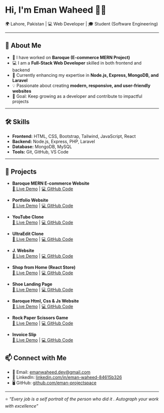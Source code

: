   # Hi, I'm Eman Waheed 👩‍💻

🌍 Lahore, Pakistan | 💻 Web Developer | 🎓 Student (Software Engineering)

---

## 🚀 About Me
- 🔭 I have worked on **Baroque (E-commerce MERN Project)**
- 💻 I am a **Full-Stack Web Developer** skilled in both frontend and backend
- 🌱 Currently enhancing my expertise in **Node.js, Express, MongoDB, and Laravel**
- 💡 Passionate about creating **modern, responsive, and user-friendly websites**
- 🎯 Goal: Keep growing as a developer and contribute to impactful projects


---

## 🛠️ Skills
- **Frontend:** HTML, CSS, Bootstrap, Tailwind, JavaScript, React
- **Backend:** Node.js, Express, PHP, Laravel
- **Database:** MongoDB, MySQL
- **Tools:** Git, GitHub, VS Code

---

## 📂 Projects

- **Baroque MERN E-commerce Website**  
  [🔗 Live Demo](https://baroque-mern.vercel.app/) | [💻 GitHub Code](https://github.com/eman-projectspace/Baroque-mern)

- **Portfolio Website**  
  [🔗 Live Demo](https://react-portfolio-git-main-eman-projectspaces-projects.vercel.app/) | [💻 GitHub Code](https://github.com/eman-projectspace/Portfolio)

- **YouTube Clone**  
  [🔗 Live Demo](https://youtube-clone-blue-iota.vercel.app/) | [💻 GitHub Code](https://github.com/eman-projectspace/youtube-clone)

- **UltraEdit Clone**  
  [🔗 Live Demo](https://ultra-edit-clone-sage.vercel.app/) | [💻 GitHub Code](https://github.com/eman-projectspace/UltraEdit-Clone)

- **J. Website**  
  [🔗 Live Demo](https://j-website.vercel.app/) | [💻 GitHub Code](https://github.com/eman-projectspace/J-Website)

- **Shop from Home (React Store)**  
  [🔗 Live Demo](https://shop-from-home.vercel.app/) | [💻 GitHub Code](https://github.com/eman-projectspace/shop-from-home)

- **Shoe Landing Page**  
  [🔗 Live Demo](https://shoe-landing-page-six.vercel.app/) | [💻 GitHub Code](https://github.com/eman-projectspace/shoe-landing-page)

- **Baroque Html, Css & Js Website**  
  [🔗 Live Demo](https://github.com/eman-projectspace/BAROQUE) | [💻 GitHub Code](https://baroque-topaz.vercel.app/)
  
- **Rock Paper Scissors Game**  
  [🔗 Live Demo](https://rock-papper-scissor-phi.vercel.app/) | [💻 GitHub Code](https://github.com/eman-projectspace/Rock-papper-scissor)
  
- **Invoice Slip**  
  [🔗 Live Demo](https://invoice-slip.vercel.app/) | [💻 GitHub Code](https://github.com/eman-projectspace/Invoice-Slip)

  

## 📫 Connect with Me
- 📧 Email: emanwaheed.dev@gmail.com  
- 💼 LinkedIn: [linkedin.com/in/eman-waheed-84615b326](https://linkedin.com/in/eman-waheed-84615b326)  
- 🖥 GitHub: [github.com/eman-projectspace](https://github.com/eman-projectspace)  

---
⭐️ *“Every job is a self portrait of the person who did it . Autograph your work with excellence”*


